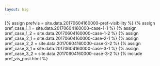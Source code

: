```yaml
---
layout: big
---
```

{% assign prefvis = site.data.20170604160000-pref-visibility %}
{% assign pref_case_1_1 = site.data.20170604160000-case-1-1 %}
{% assign pref_case_1_2 = site.data.20170604160000-case-1-2 %}
{% assign pref_case_2_1 = site.data.20170604160000-case-2-1 %}
{% assign pref_case_2_2 = site.data.20170604160000-case-2-2 %}
{% assign pref_case_3_1 = site.data.20170604160000-case-3-1 %}
{% assign pref_case_3_2 = site.data.20170604160000-case-3-2 %}
{% include pref_vis_post.html %}
